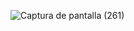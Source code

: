 ![Captura de pantalla (261)](https://user-images.githubusercontent.com/75953873/108611378-ecdec380-73bc-11eb-813a-18363494a996.png)
